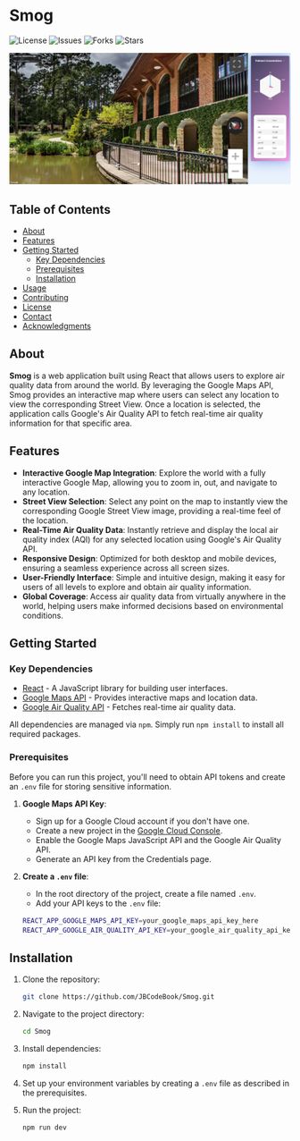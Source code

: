 # Smog

![License](https://img.shields.io/github/license/JBCodeBook/Smog)
![Issues](https://img.shields.io/github/issues/JBCodeBook/Smog)
![Forks](https://img.shields.io/github/forks/JBCodeBook/Smog)
![Stars](https://img.shields.io/github/stars/JBCodeBook/Smog)

![Smog Preview](Smog%202/src/assets/Preview.png)  <!-- This is the image preview -->

## Table of Contents

- [About](#about)
- [Features](#features)
- [Getting Started](#getting-started)
  - [Key Dependencies](#key-dependencies)
  - [Prerequisites](#prerequisites)
  - [Installation](#installation)
- [Usage](#usage)
- [Contributing](#contributing)
- [License](#license)
- [Contact](#contact)
- [Acknowledgments](#acknowledgments)

## About

**Smog** is a web application built using React that allows users to explore air quality data from around the world. By leveraging the Google Maps API, Smog provides an interactive map where users can select any location to view the corresponding Street View. Once a location is selected, the application calls Google's Air Quality API to fetch real-time air quality information for that specific area.

## Features

- **Interactive Google Map Integration**: Explore the world with a fully interactive Google Map, allowing you to zoom in, out, and navigate to any location.
- **Street View Selection**: Select any point on the map to instantly view the corresponding Google Street View image, providing a real-time feel of the location.
- **Real-Time Air Quality Data**: Instantly retrieve and display the local air quality index (AQI) for any selected location using Google's Air Quality API.
- **Responsive Design**: Optimized for both desktop and mobile devices, ensuring a seamless experience across all screen sizes.
- **User-Friendly Interface**: Simple and intuitive design, making it easy for users of all levels to explore and obtain air quality information.
- **Global Coverage**: Access air quality data from virtually anywhere in the world, helping users make informed decisions based on environmental conditions.

## Getting Started

### Key Dependencies

- [React](https://reactjs.org/) - A JavaScript library for building user interfaces.
- [Google Maps API](https://developers.google.com/maps/documentation) - Provides interactive maps and location data.
- [Google Air Quality API](https://developers.google.com/maps/documentation/air-quality) - Fetches real-time air quality data.

All dependencies are managed via `npm`. Simply run `npm install` to install all required packages.

### Prerequisites

Before you can run this project, you'll need to obtain API tokens and create an `.env` file for storing sensitive information.

1. **Google Maps API Key**:
   - Sign up for a Google Cloud account if you don't have one.
   - Create a new project in the [Google Cloud Console](https://console.cloud.google.com/).
   - Enable the Google Maps JavaScript API and the Google Air Quality API.
   - Generate an API key from the Credentials page.

2. **Create a `.env` file**:
   - In the root directory of the project, create a file named `.env`.
   - Add your API keys to the `.env` file:

   ```bash
   REACT_APP_GOOGLE_MAPS_API_KEY=your_google_maps_api_key_here
   REACT_APP_GOOGLE_AIR_QUALITY_API_KEY=your_google_air_quality_api_key_here

## Installation

1. Clone the repository:

    ```bash
    git clone https://github.com/JBCodeBook/Smog.git
    ```

2. Navigate to the project directory:

    ```bash
    cd Smog
    ```

3. Install dependencies:

    ```bash
    npm install
    ```

4. Set up your environment variables by creating a `.env` file as described in the prerequisites.

5. Run the project:

    ```bash
    npm run dev
    ```
